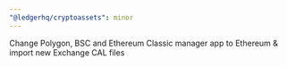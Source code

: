 ```yaml
---
"@ledgerhq/cryptoassets": minor
---
```


Change Polygon, BSC and Ethereum Classic manager app to Ethereum & import new Exchange CAL files
